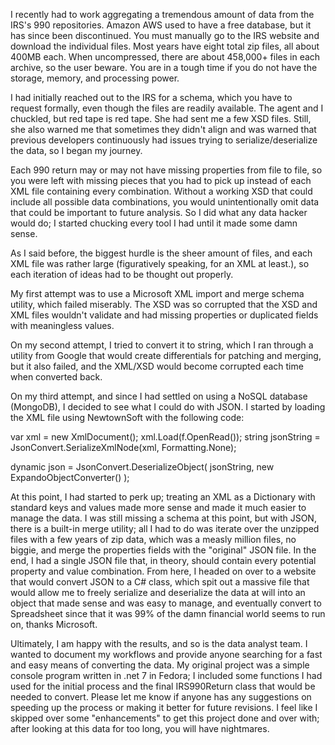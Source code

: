 I recently had to work aggregating a tremendous amount of data from the IRS's 990 repositories. Amazon AWS used to have a free database, but it has since been discontinued. You must manually go to the IRS website and download the individual files. Most years have eight total zip files, all about 400MB each. When uncompressed, there are about 458,000+ files in each archive, so the user beware. You are in a tough time if you do not have the storage, memory, and processing power.

I had initially reached out to the IRS for a schema, which you have to request formally, even though the files are readily available. The agent and I chuckled, but red tape is red tape. She had sent me a few XSD files. Still, she also warned me that sometimes they didn't align and was warned that previous developers continuously had issues trying to serialize/deserialize the data, so I began my journey.

Each 990 return may or may not have missing properties from file to file, so you were left with missing pieces that you had to pick up instead of each XML file containing every combination. Without a working XSD that could include all possible data combinations, you would unintentionally omit data that could be important to future analysis. So I did what any data hacker would do; I started chucking every tool I had until it made some damn sense.

As I said before, the biggest hurdle is the sheer amount of files, and each XML file was rather large (figuratively speaking, for an XML at least.), so each iteration of ideas had to be thought out properly.

 My first attempt was to use a Microsoft XML import and merge schema utility, which failed miserably. The XSD was so corrupted that the XSD and XML files wouldn't validate and had missing properties or duplicated fields with meaningless values. 

On my second attempt, I tried to convert it to string, which I ran through a utility from Google that would create differentials for patching and merging, but it also failed, and the XML/XSD would become corrupted each time when converted back. 

On my third attempt, and since I had settled on using a NoSQL database (MongoDB), I decided to see what I could do with JSON. I started by loading the XML file using NewtownSoft with the following code:

var xml = new XmlDocument();
xml.Load(f.OpenRead());
string jsonString = JsonConvert.SerializeXmlNode(xml, Formatting.None);

dynamic json =
    JsonConvert.DeserializeObject<ExpandoObject>(
        jsonString,
        new ExpandoObjectConverter()
    );

At this point, I had started to perk up; treating an XML as a Dictionary with standard keys and values made more sense and made it much easier to manage the data. I was still missing a schema at this point, but with JSON, there is a built-in merge utility; all I had to do was iterate over the unzipped files with a few years of zip data, which was a measly million files, no biggie, and merge the properties fields with the "original" JSON file. In the end, I had a single JSON file that, in theory, should contain every potential property and value combination. From here, I headed on over to a website that would convert JSON to a C# class, which spit out a massive file that would allow me to freely serialize and deserialize the data at will into an object that made sense and was easy to manage, and eventually convert to Spreadsheet since that it was 99% of the damn financial world seems to run on, thanks Microsoft. 

Ultimately, I am happy with the results, and so is the data analyst team. I wanted to document my workflows and provide anyone searching for a fast and easy means of converting the data. My original project was a simple console program written in .net 7 in Fedora; I included some functions I had used for the initial process and the final IRS990Return class that would be needed to convert. Please let me know if anyone has any suggestions on speeding up the process or making it better for future revisions. I feel like I skipped over some "enhancements" to get this project done and over with; after looking at this data for too long, you will have nightmares.




